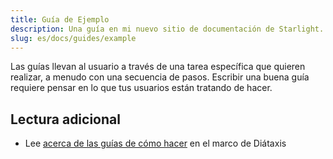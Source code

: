 ```yaml
---
title: Guía de Ejemplo
description: Una guía en mi nuevo sitio de documentación de Starlight.
slug: es/docs/guides/example
---
```


Las guías llevan al usuario a través de una tarea específica que quieren realizar, a menudo con una secuencia de pasos.
Escribir una buena guía requiere pensar en lo que tus usuarios están tratando de hacer.

## Lectura adicional

* Lee [acerca de las guías de cómo hacer](https://diataxis.fr/how-to-guides/) en el marco de Diátaxis
